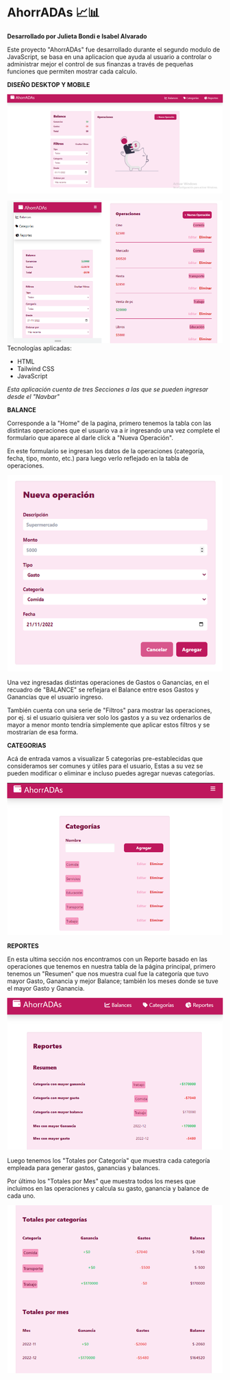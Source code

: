 # AhorrADAs 📈📊

**Desarrollado por Julieta Bondi e Isabel Alvarado**

Este proyecto "AhorrADAs" fue desarrollado durante el segundo modulo de JavaScript, se basa en una aplicacion que ayuda al usuario a 
controlar o administrar mejor el control de sus finanzas a través de pequeñas funciones que permiten mostrar cada calculo.

**DISEÑO DESKTOP Y MOBILE**    
    
![proyecto](/assets/img/desktop-readme.PNG)    
    

![proyecto](/assets/img/mobile-readme.png)
Tecnologías aplicadas:
- HTML
- Tailwind CSS
- JavaScript

*Esta aplicación cuenta de tres Secciones a las que se pueden ingresar desde el "Navbar"*    

**BALANCE**    

Corresponde a la "Home" de la pagina, primero tenemos la tabla con las distintas operaciones que el usuario va a ir ingresando una vez complete el formulario que aparece al darle click a "Nueva Operación".    

En este formulario se ingresan los datos de la operaciones (categoría, fecha, tipo, monto, etc.) para luego verlo reflejado en la tabla de operaciones.    

![proyecto](/assets/img/nuevaoperacion-readme.PNG)    

Una vez ingresadas distintas operaciones de Gastos o Ganancias, en el recuadro de "BALANCE" se reflejara el Balance entre esos Gastos y Ganancias que el usuario ingreso.    

También cuenta con una serie de "Filtros" para mostrar las operaciones, por ej. si el usuario quisiera ver solo los gastos y a su vez ordenarlos de mayor a menor monto tendría simplemente que aplicar estos filtros y se mostrarían de esa forma.    

**CATEGORIAS**    

Acá de entrada vamos a visualizar 5 categorías pre-establecidas que consideramos ser comunes y útiles para el usuario, Estas a su vez se pueden modificar o eliminar e incluso puedes agregar nuevas categorías.    

![proyecto](/assets/img/categorias-readme.PNG)    

**REPORTES**    

En esta ultima sección nos encontramos con un Reporte basado en las operaciones que tenemos en nuestra tabla de la página principal, primero tenemos un "Resumen" que nos muestra cual fue la categoría que tuvo mayor Gasto, Ganancia y mejor Balance; también los meses donde se tuve el mayor Gasto y Ganancia.    

![proyecto](/assets/img/reports-readme.PNG)    

Luego tenemos los "Totales por Categoría" que muestra cada categoría empleada para generar gastos, ganancias y balances.    

Por último los "Totales por Mes" que muestra todos los meses que incluimos en las operaciones y calcula su gasto, ganancia y balance de cada uno.    

![proyecto](/assets/img/reports-dos-readme.PNG)    
   
